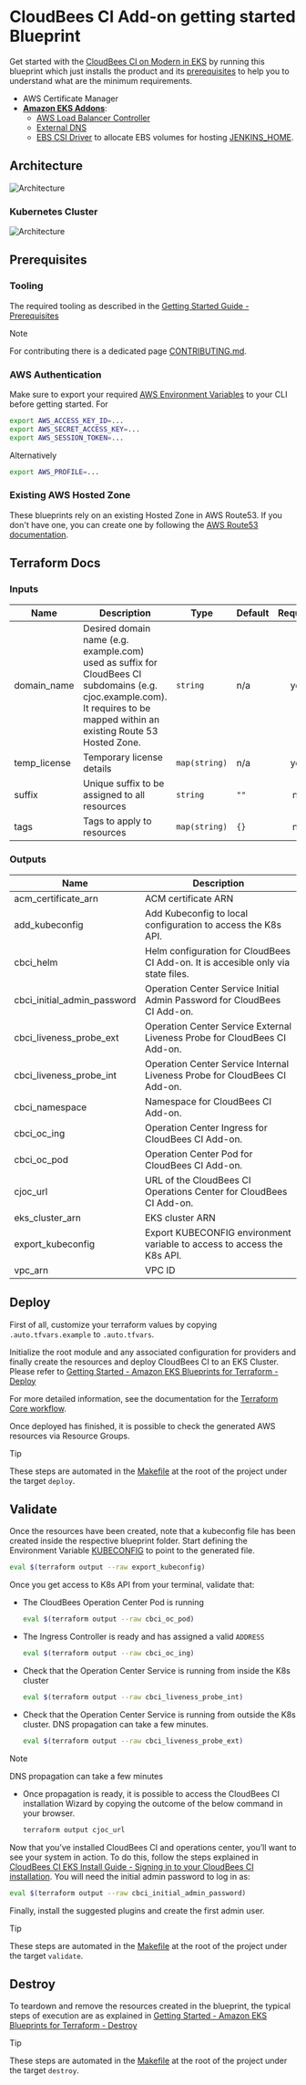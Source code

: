 # CloudBees CI Add-on getting started Blueprint

Get started with the [CloudBees CI on Modern in EKS](https://docs.cloudbees.com/docs/cloudbees-ci/latest/eks-install-guide/) by running this blueprint which just installs the product and its [prerequisites](https://docs.cloudbees.com/docs/cloudbees-ci/latest/eks-install-guide/installing-eks-using-helm#_prerequisites) to help you to understand what are the minimum requirements.

- AWS Certificate Manager
- **[Amazon EKS Addons](https://aws-ia.github.io/terraform-aws-eks-blueprints-addons/main/)**:
  - [AWS Load Balancer Controller](https://aws-ia.github.io/terraform-aws-eks-blueprints-addons/main/addons/aws-load-balancer-controller/)
  - [External DNS](https://aws-ia.github.io/terraform-aws-eks-blueprints-addons/main/addons/external-dns/)
  - [EBS CSI Driver](https://docs.aws.amazon.com/eks/latest/userguide/ebs-csi.html) to allocate EBS volumes for hosting [JENKINS_HOME](https://docs.cloudbees.com/docs/cloudbees-ci/latest/backup-restore/jenkins-home).

## Architecture

![Architecture](img/getting-started.architect.drawio.svg)

### Kubernetes Cluster

![Architecture](img/getting-started.k8s.drawio.svg)

## Prerequisites

### Tooling

The required tooling as described in the [Getting Started Guide - Prerequisites](https://aws-ia.github.io/terraform-aws-eks-blueprints/getting-started/#prerequisites)

> [!NOTE]
> For contributing there is a dedicated page [CONTRIBUTING.md](../../CONTRIBUTING.md).

### AWS Authentication

Make sure to export your required [AWS Environment Variables](https://docs.aws.amazon.com/cli/latest/userguide/cli-configure-envvars.html) to your CLI before getting started. For

  ```bash
  export AWS_ACCESS_KEY_ID=...
  export AWS_SECRET_ACCESS_KEY=...
  export AWS_SESSION_TOKEN=...
  ```

Alternatively

  ```bash
  export AWS_PROFILE=...
  ```

### Existing AWS Hosted Zone

These blueprints rely on an existing Hosted Zone in AWS Route53. If you don't have one, you can create one by following the [AWS Route53 documentation](https://docs.aws.amazon.com/Route53/latest/DeveloperGuide/hosted-zones-working-with.html).

## Terraform Docs

<!-- BEGIN_TF_DOCS -->
### Inputs

| Name | Description | Type | Default | Required |
|------|-------------|------|---------|:--------:|
| domain_name | Desired domain name (e.g. example.com) used as suffix for CloudBees CI subdomains (e.g. cjoc.example.com). It requires to be mapped within an existing Route 53 Hosted Zone. | `string` | n/a | yes |
| temp_license | Temporary license details | `map(string)` | n/a | yes |
| suffix | Unique suffix to be assigned to all resources | `string` | `""` | no |
| tags | Tags to apply to resources | `map(string)` | `{}` | no |

### Outputs

| Name | Description |
|------|-------------|
| acm_certificate_arn | ACM certificate ARN |
| add_kubeconfig | Add Kubeconfig to local configuration to access the K8s API. |
| cbci_helm | Helm configuration for CloudBees CI Add-on. It is accesible only via state files. |
| cbci_initial_admin_password | Operation Center Service Initial Admin Password for CloudBees CI Add-on. |
| cbci_liveness_probe_ext | Operation Center Service External Liveness Probe for CloudBees CI Add-on. |
| cbci_liveness_probe_int | Operation Center Service Internal Liveness Probe for CloudBees CI Add-on. |
| cbci_namespace | Namespace for CloudBees CI Add-on. |
| cbci_oc_ing | Operation Center Ingress for CloudBees CI Add-on. |
| cbci_oc_pod | Operation Center Pod for CloudBees CI Add-on. |
| cjoc_url | URL of the CloudBees CI Operations Center for CloudBees CI Add-on. |
| eks_cluster_arn | EKS cluster ARN |
| export_kubeconfig | Export KUBECONFIG environment variable to access to access the K8s API. |
| vpc_arn | VPC ID |
<!-- END_TF_DOCS -->

## Deploy

First of all, customize your terraform values by copying `.auto.tfvars.example` to `.auto.tfvars`.

Initialize the root module and any associated configuration for providers and finally create the resources and deploy CloudBees CI to an EKS Cluster. Please refer to [Getting Started - Amazon EKS Blueprints for Terraform - Deploy](https://aws-ia.github.io/terraform-aws-eks-blueprints/getting-started/#deploy)

For more detailed information, see the documentation for the [Terraform Core workflow](https://www.terraform.io/intro/core-workflow).

Once deployed has finished, it is possible to check the generated AWS resources via Resource Groups.

> [!TIP]
> These steps are automated in the [Makefile](../../Makefile) at the root of the project under the target `deploy`.

## Validate

Once the resources have been created, note that a kubeconfig file has been created inside the respective blueprint folder. Start defining the Environment Variable [KUBECONFIG](https://kubernetes.io/docs/concepts/configuration/organize-cluster-access-kubeconfig/#the-kubeconfig-environment-variable) to point to the generated file.

  ```sh
  eval $(terraform output --raw export_kubeconfig)
  ```

Once you get access to K8s API from your terminal, validate that:

- The CloudBees Operation Center Pod is running

  ```sh
  eval $(terraform output --raw cbci_oc_pod)
  ```

- The Ingress Controller is ready and has assigned a valid `ADDRESS`

  ```sh
  eval $(terraform output --raw cbci_oc_ing)
  ```

- Check that the Operation Center Service is running from inside the K8s cluster

  ```sh
  eval $(terraform output --raw cbci_liveness_probe_int)
  ```

- Check that the Operation Center Service is running from outside the K8s cluster. DNS propagation can take a few minutes.

  ```sh
  eval $(terraform output --raw cbci_liveness_probe_ext)
  ```

> [!NOTE]
> DNS propagation can take a few minutes

- Once propagation is ready, it is possible to access the CloudBees CI installation Wizard by copying the outcome of the below command in your browser.

  ```sh
  terraform output cjoc_url
  ```

Now that you’ve installed CloudBees CI and operations center, you’ll want to see your system in action. To do this, follow the steps explained in [CloudBees CI EKS Install Guide - Signing in to your CloudBees CI installation](https://docs.cloudbees.com/docs/cloudbees-ci/latest/eks-install-guide/installing-eks-using-helm#log-in). You will need the initial admin password to log in as:

  ```sh
  eval $(terraform output --raw cbci_initial_admin_password)
  ```

Finally, install the suggested plugins and create the first admin user.

> [!TIP]
> These steps are automated in the [Makefile](../../Makefile) at the root of the project under the target `validate`.

## Destroy

To teardown and remove the resources created in the blueprint, the typical steps of execution are as explained in [Getting Started - Amazon EKS Blueprints for Terraform - Destroy](https://aws-ia.github.io/terraform-aws-eks-blueprints/getting-started/#destroy)

> [!TIP]
> These steps are automated in the [Makefile](../../Makefile) at the root of the project under the target `destroy`.
